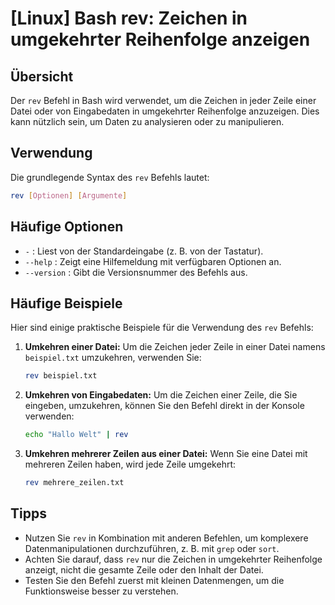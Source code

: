 # [Linux] Bash rev: Zeichen in umgekehrter Reihenfolge anzeigen

## Übersicht
Der `rev` Befehl in Bash wird verwendet, um die Zeichen in jeder Zeile einer Datei oder von Eingabedaten in umgekehrter Reihenfolge anzuzeigen. Dies kann nützlich sein, um Daten zu analysieren oder zu manipulieren.

## Verwendung
Die grundlegende Syntax des `rev` Befehls lautet:

```bash
rev [Optionen] [Argumente]
```

## Häufige Optionen
- `-` : Liest von der Standardeingabe (z. B. von der Tastatur).
- `--help` : Zeigt eine Hilfemeldung mit verfügbaren Optionen an.
- `--version` : Gibt die Versionsnummer des Befehls aus.

## Häufige Beispiele
Hier sind einige praktische Beispiele für die Verwendung des `rev` Befehls:

1. **Umkehren einer Datei:**
   Um die Zeichen jeder Zeile in einer Datei namens `beispiel.txt` umzukehren, verwenden Sie:

   ```bash
   rev beispiel.txt
   ```

2. **Umkehren von Eingabedaten:**
   Um die Zeichen einer Zeile, die Sie eingeben, umzukehren, können Sie den Befehl direkt in der Konsole verwenden:

   ```bash
   echo "Hallo Welt" | rev
   ```

3. **Umkehren mehrerer Zeilen aus einer Datei:**
   Wenn Sie eine Datei mit mehreren Zeilen haben, wird jede Zeile umgekehrt:

   ```bash
   rev mehrere_zeilen.txt
   ```

## Tipps
- Nutzen Sie `rev` in Kombination mit anderen Befehlen, um komplexere Datenmanipulationen durchzuführen, z. B. mit `grep` oder `sort`.
- Achten Sie darauf, dass `rev` nur die Zeichen in umgekehrter Reihenfolge anzeigt, nicht die gesamte Zeile oder den Inhalt der Datei.
- Testen Sie den Befehl zuerst mit kleinen Datenmengen, um die Funktionsweise besser zu verstehen.